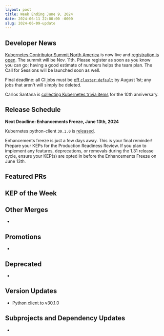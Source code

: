 ```yaml
---
layout: post
title: Week Ending June 9, 2024
date: 2024-06-11 22:00:00 -0000
slug: 2024-06-09-update
---
```


## Developer News

[Kubernetes Contributor Summit North America](https://www.kubernetes.dev/events/2024/kcsna/) is now live and [registration is open](https://www.kubernetes.dev/events/2024/kcsna/registration/).  The summit will be Nov. 11th.  Please register as soon as you know you can go; having a good estimate of numbers helps the team plan.  The Call for Sessions will be launched soon as well.

Final deadline: all CI jobs must be [off `cluster:default`](https://groups.google.com/a/kubernetes.io/g/dev/c/p6PAML90ZOU/m/C7hlRHdxAAAJ) by August 1st; any jobs that aren't will simply be deleted.

Carlos Santana is [collecting Kubernetes trivia items](https://groups.google.com/a/kubernetes.io/g/dev/c/AmAbg-V2bv4) for the 10th anniversary.

## Release Schedule

**Next Deadline: Enhancements Freeze, June 13th, 2024**

Kubernetes python-client `30.1.0` is [released](https://groups.google.com/a/kubernetes.io/g/dev/c/jnQXh4lS-J4/m/AhThVUmiAAAJ).

Enhancements freeze is just a few days away. This is your final reminder! Prepare your KEPs for the Production Readiness Review. If you plan to implement any features, deprecations, or removals during the 1.31 release cycle, ensure your KEP(s) are opted in before the Enhancements Freeze on June 13th.

## Featured PRs


## KEP of the Week


## Other Merges

*

## Promotions

*

## Deprecated

*

## Version Updates

* [Python client to v30.1.0](https://github.com/kubernetes-client/python/releases/tag/v30.1.0)

## Subprojects and Dependency Updates

*
